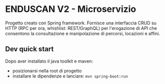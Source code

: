 # ENDUSCAN V2 - Microservizio

Progetto creato con Spring framework. Fornisce una interfaccia CRUD su HTTP (RPC per ora, whishlist: REST/GraphQL) per l'erogazione di API che consentono la consultazione e manipolazione di percorsi, locazioni e affini.

## Dev quick start

Dopo aver installato il java toolkit e maven:
* posizionarsi nella root di progetto
* installare le dipendenze e lanciare: `mvn spring-boot:run`